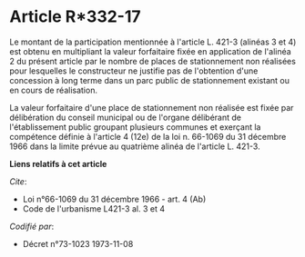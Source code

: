 # Article R*332-17

Le montant de la participation mentionnée à l'article L. 421-3 (alinéas 3 et 4) est obtenu en multipliant la valeur
forfaitaire fixée en application de l'alinéa 2 du présent article par le nombre de places de stationnement non réalisées pour
lesquelles le constructeur ne justifie pas de l'obtention d'une concession à long terme dans un parc public de stationnement
existant ou en cours de réalisation.

La valeur forfaitaire d'une place de stationnement non réalisée est fixée par délibération du conseil municipal ou de
l'organe délibérant de l'établissement public groupant plusieurs communes et exerçant la compétence définie à l'article 4
(12e) de la loi n. 66-1069 du 31 décembre 1966 dans la limite prévue au quatrième alinéa de l'article L. 421-3.

**Liens relatifs à cet article**

_Cite_:

  - Loi n°66-1069 du 31 décembre 1966 - art. 4 (Ab)
  - Code de l'urbanisme L421-3 al. 3 et 4

_Codifié par_:

  - Décret n°73-1023 1973-11-08

